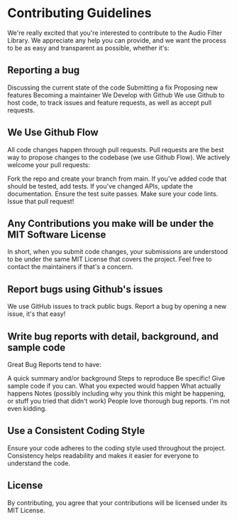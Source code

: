 
# Contributing Guidelines
We're really excited that you're interested to contribute to the Audio Filter Library. We appreciate any help you can provide, and we want the process to be as easy and transparent as possible, whether it's:

## Reporting a bug
Discussing the current state of the code
Submitting a fix
Proposing new features
Becoming a maintainer
We Develop with Github
We use Github to host code, to track issues and feature requests, as well as accept pull requests.

## We Use Github Flow
All code changes happen through pull requests. Pull requests are the best way to propose changes to the codebase (we use Github Flow). We actively welcome your pull requests:

Fork the repo and create your branch from main.
If you've added code that should be tested, add tests.
If you've changed APIs, update the documentation.
Ensure the test suite passes.
Make sure your code lints.
Issue that pull request!
## Any Contributions you make will be under the MIT Software License
In short, when you submit code changes, your submissions are understood to be under the same MIT License that covers the project. Feel free to contact the maintainers if that's a concern.

## Report bugs using Github's issues
We use GitHub issues to track public bugs. Report a bug by opening a new issue, it's that easy!

## Write bug reports with detail, background, and sample code
Great Bug Reports tend to have:

A quick summary and/or background
Steps to reproduce
Be specific!
Give sample code if you can.
What you expected would happen
What actually happens
Notes (possibly including why you think this might be happening, or stuff you tried that didn't work)
People love thorough bug reports. I'm not even kidding.

## Use a Consistent Coding Style
Ensure your code adheres to the coding style used throughout the project. Consistency helps readability and makes it easier for everyone to understand the code.

## License
By contributing, you agree that your contributions will be licensed under its MIT License.


